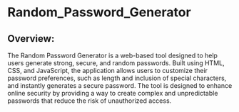 # Random_Password_Generator

## Overview:

The Random Password Generator is a web-based tool designed to help users generate strong, secure, and random passwords. Built using HTML, CSS, and JavaScript, the application allows users to customize their password preferences, such as length and inclusion of special characters, and instantly generates a secure password. The tool is designed to enhance online security by providing a way to create complex and unpredictable passwords that reduce the risk of unauthorized access.
